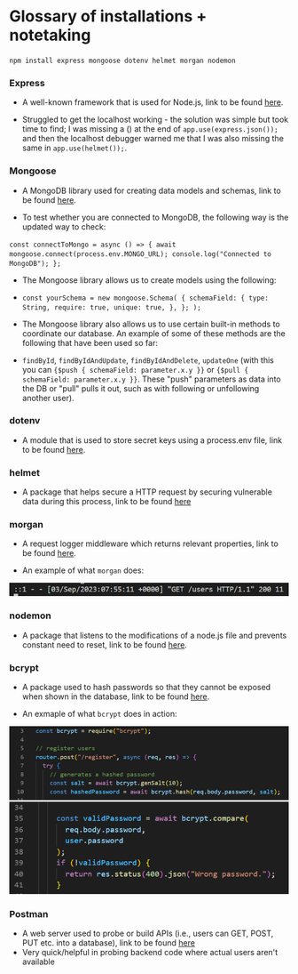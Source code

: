 # Glossary of installations + notetaking

`npm install express mongoose dotenv helmet morgan nodemon`

### **Express**

- A well-known framework that is used for Node.js, link to be found [here](https://expressjs.com/).

- Struggled to get the localhost working - the solution was simple but took time to find; I was missing a () at the end of `app.use(express.json());` and then the localhost debugger warned me that I was also missing the same in `app.use(helmet());`.

### **Mongoose**

- A MongoDB library used for creating data models and schemas, link to be found [here](https://mongoosejs.com/docs/guide.html).

- To test whether you are connected to MongoDB, the following way is the updated way to check:

`const connectToMongo = async () => {
  await mongoose.connect(process.env.MONGO_URL);
  console.log("Connected to MongoDB");
};`

- The Mongoose library allows us to create models using the following: 

* `const yourSchema = new mongoose.Schema(
  {
    schemaField: {
      type: String,
      require: true,
      unique: true,
    },
  };
);`

- The Mongoose library also allows us to use certain built-in methods to coordinate our database. An example of some of these methods are the following that have been used so far:

* `findById`, `findByIdAndUpdate`, `findByIdAndDelete`, `updateOne` (with this you can `{$push { schemaField: parameter.x.y }}` or `{$pull { schemaField: parameter.x.y }}`. These "push" parameters as data into the DB or "pull" pulls it out, such as with following or unfollowing another user).

### **dotenv**

- A module that is used to store secret keys using a process.env file, link to be found [here](https://www.npmjs.com/package/dotenv).

### **helmet**

- A package that helps secure a HTTP request by securing vulnerable data during this process, link to be found [here](https://www.npmjs.com/package/helmet)

### **morgan**

- A request logger middleware which returns relevant properties, link to be found [here](https://www.npmjs.com/package/morgan).

- An example of what `morgan` does:

![morgan-snippet](/documentation/images/morgan%20snippet.png)

### **nodemon**

- A package that listens to the modifications of a node.js file and prevents constant need to reset, link to be found [here](https://www.npmjs.com/package/nodemon).

### **bcrypt**

- A package used to hash passwords so that they cannot be exposed when shown in the database, link to be found [here](https://www.npmjs.com/package/bcrypt).

- An exmaple of what `bcrypt` does in action:

![bcrypt-snippet](/documentation/images/bcrypt-snippet-1.png)
![bcrypt-snippet-2](/documentation/images/bcrypt-snippet-2.png)

### **Postman**

- A web server used to probe or build APIs (i.e., users can GET, POST, PUT etc. into a database), link to be found [here](https://web.postman.co/)
- Very quick/helpful in probing backend code where actual users aren't available